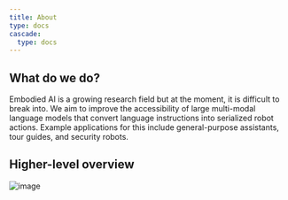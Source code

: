 ```yaml
---
title: About
type: docs
cascade:
  type: docs
---
```


## What do we do?
Embodied AI is a growing research field but at the moment, it is difficult to break into. We aim to improve the accessibility of large multi-modal language models that convert language instructions into serialized robot actions. Example applications for this include general-purpose assistants, tour guides, and security robots.


## Higher-level overview

![image](https://github.com/user-attachments/assets/cfe77f10-c17b-4a81-b554-56e7effda855)
